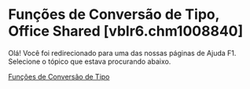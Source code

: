 
# Funções de Conversão de Tipo, Office Shared [vblr6.chm1008840]

Olá! Você foi redirecionado para uma das nossas páginas de Ajuda F1. Selecione o tópico que estava procurando abaixo.

[Funções de Conversão de Tipo](http://msdn.microsoft.com/library/fd602e34-9de2-1e8b-46fe-6a2873d6a785%28Office.15%29.aspx)
